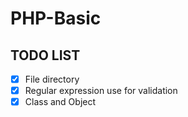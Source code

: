 # PHP-Basic

## TODO LIST

- [x] File directory
- [x] Regular expression use for validation
- [x] Class and Object
